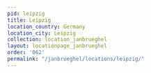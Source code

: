 ```yaml
---
pid: leipzig
title: Leipzig
location_country: Germany
location_city: Leipzig
collection: location_janbrueghel
layout: locationpage_janbrueghel
order: '062'
permalink: "/janbrueghel/locations/leipzig/"
---
```

